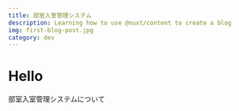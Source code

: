 ```yaml
---
title: 部室入室管理システム
description: Learning how to use @nuxt/content to create a blog
img: first-blog-post.jpg
category: dev
---
```


# Hello

部室入室管理システムについて
